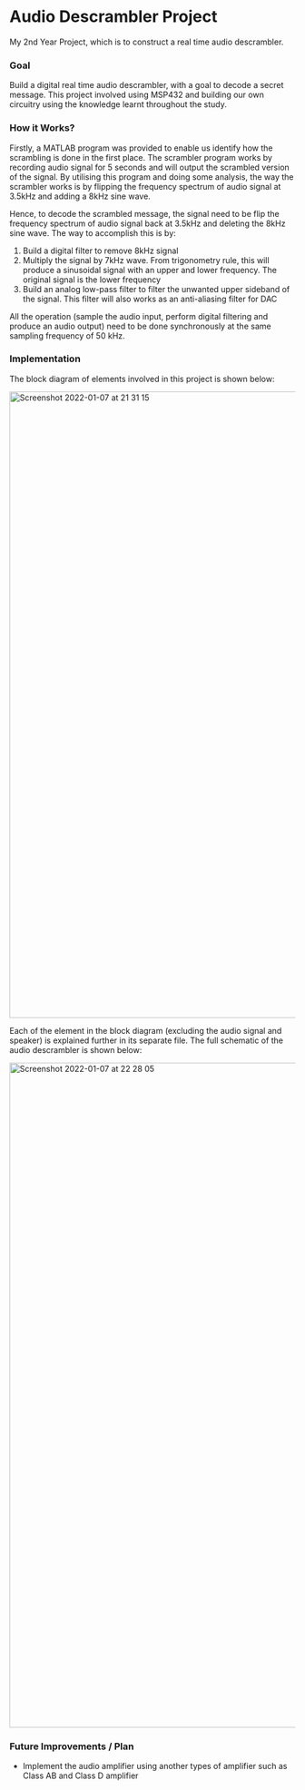 # Audio Descrambler Project
My 2nd Year Project, which is to construct a real time audio descrambler.

### Goal
Build a digital real time audio descrambler, with a goal to decode a secret message. This project involved using MSP432 and building our own circuitry using the knowledge learnt throughout the study.


### How it Works?
Firstly, a MATLAB program was provided to enable us identify how the scrambling is done in the first place. The scrambler program works by recording audio signal for 5 seconds and will output the scrambled version of the signal. By utilising this program and doing some analysis, the way the scrambler works is by flipping the frequency spectrum of audio signal at 3.5kHz and adding a 8kHz sine wave. 

Hence, to decode the scrambled message, the signal need to be flip the frequency spectrum of audio signal back at 3.5kHz and deleting the 8kHz sine wave.
The way to accomplish this is by:
1) Build a digital filter to remove 8kHz signal
2) Multiply the signal by 7kHz wave. 
   From trigonometry rule, this will produce a sinusoidal signal with an upper and lower frequency. The original signal is the lower frequency
3) Build an analog low-pass filter to filter the unwanted upper sideband of the signal. This filter will also works as an anti-aliasing filter for DAC

All the operation (sample the audio input, perform digital filtering and produce an audio output) need to be done synchronously at the same sampling frequency of 50 kHz.


### Implementation
The block diagram of elements involved in this project is shown below:

<img width="1104" alt="Screenshot 2022-01-07 at 21 31 15" src="https://user-images.githubusercontent.com/82151839/148610072-f7b56395-1a73-4196-a9d9-01380b61749e.png">

Each of the element in the block diagram (excluding the audio signal and speaker) is explained further in its separate file.
The full schematic of the audio descrambler is shown below:

<img width="1172" alt="Screenshot 2022-01-07 at 22 28 05" src="https://user-images.githubusercontent.com/82151839/148615561-f03fe464-f8ab-4d97-b33f-7ea094018453.png">



<!-- ###What Have I Learnt?
Analog Electronics
- Building an understanding of analog filter, learning different type of responses of 
- Know how DAC works and how to implement it using R2R DAC
- Building a transistor amplifier using Darlington configuration and get to know LM386 audio amplifier
Digital Circuits 
- Understand how digital filter works, and how it is implemented in code.
- Know different types of filter, IIR and FIR
- The benefit of SOS or biquad method in implementing a high order filter 
Microcontroller Programming (MSP432)
- Learn how to utilise the ADC functionality in MSP432
- Understand the basics of clock in MSP432 and how to use them
- Implementing circuilar buffer 
*Challenge: All this needs to be done synchronously 
-->

### Future Improvements / Plan
- Implement the audio amplifier using another types of amplifier such as Class AB and Class D amplifier
